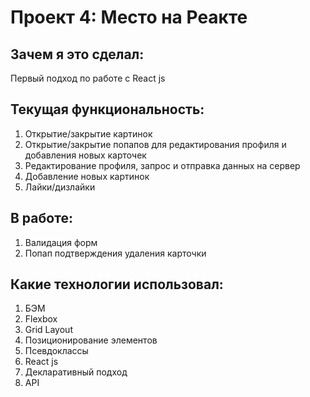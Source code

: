 # Проект 4: Место на Реакте

## Зачем я это сделал:

Первый подход по работе с React js

## Текущая функциональность:

1. Открытие/закрытие картинок
2. Открытие/закрытие попапов для редактирования профиля и добавления новых карточек
3. Редактирование профиля, запрос и отправка данных на сервер
4. Добавление новых картинок
5. Лайки/дизлайки

## В работе:

1. Валидация форм
2. Попап подтверждения удаления карточки

## Какие технологии использовал:

1. БЭМ
2. Flexbox
3. Grid Layout
4. Позиционирование элементов
5. Псевдоклассы
6. React js
7. Декларативный подход
8. API
